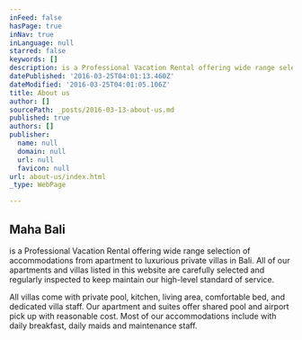 ```yaml
---
inFeed: false
hasPage: true
inNav: true
inLanguage: null
starred: false
keywords: []
description: is a Professional Vacation Rental offering wide range selection of accommodations from apartment to luxurious private villas in Bali. All of our apartments and villas listed in this website are carefully selected and regularly inspected to keep maintain our high-level standard of service.
datePublished: '2016-03-25T04:01:13.460Z'
dateModified: '2016-03-25T04:01:05.106Z'
title: About us
author: []
sourcePath: _posts/2016-03-13-about-us.md
published: true
authors: []
publisher:
  name: null
  domain: null
  url: null
  favicon: null
url: about-us/index.html
_type: WebPage

---
```

## **Maha Bali**

is a Professional Vacation Rental offering wide range selection of accommodations from apartment to luxurious private villas in Bali. All of our apartments and villas listed in this website are carefully selected and regularly inspected to keep maintain our high-level standard of service.

All villas come with private pool, kitchen, living area, comfortable bed, and dedicated villa staff. Our apartment and suites offer shared pool and airport pick up with reasonable cost. Most of our accommodations include with daily breakfast, daily maids and maintenance staff.